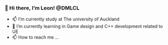 ### 👋 Hi there, I’m Leon! @DMLCL

- 📫 I’m currently study at The university of Auckland
- 🌱 I’m currently learning in Game design and C++ development related to UE
- 📫 How to reach me ...

<!---
DMLCL/DMLCL is a ✨ special ✨ repository because its `README.md` (this file) appears on your GitHub profile.
You can click the Preview link to take a look at your changes.
--->
